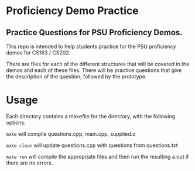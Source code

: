 # Proficiency Demo Practice
## Practice Questions for PSU Proficiency Demos.

This repo is intended to help students practice for the PSU proficiency demos for CS163 / CS202.

There are files for each of the different structures that will be covered in the demos and each of these files.
There will be practice questions that give the description of the question, followed by the prototype.

# Usage
Each directory contains a makefile for the directory, with the following options:

``make``
    will compile questions.cpp, main.cpp, supplied.o

``make clean``
    will update questions.cpp with questions from questions.txt

``make run``
    will compile the appropriate files and then run the resulting a.out if there are no errors.
